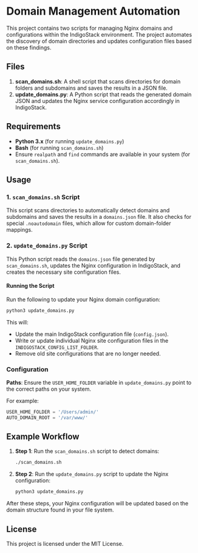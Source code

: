 # Domain Management Automation

This project contains two scripts for managing Nginx domains and configurations within the IndigoStack environment.
The project automates the discovery of domain directories and updates configuration files based on these findings.

## Files

1. **scan_domains.sh**: A shell script that scans directories for domain folders and subdomains and saves the results in a JSON file.
2. **update_domains.py**: A Python script that reads the generated domain JSON and updates the Nginx service configuration accordingly in IndigoStack.

## Requirements

- **Python 3.x** (for running `update_domains.py`)
- **Bash** (for running `scan_domains.sh`)
- Ensure `realpath` and `find` commands are available in your system (for `scan_domains.sh`).

## Usage

### 1. `scan_domains.sh` Script

This script scans directories to automatically detect domains and subdomains and saves the results in a `domains.json` file.
It also checks for special `.noautodomain` files, which allow for custom domain-folder mappings.


### 2. `update_domains.py` Script

This Python script reads the `domains.json` file generated by `scan_domains.sh`,
updates the Nginx configuration in IndigoStack, and creates the necessary site configuration files.

#### Running the Script

Run the following to update your Nginx domain configuration:

```bash
python3 update_domains.py
```

This will:
- Update the main IndigoStack configuration file (`config.json`).
- Write or update individual Nginx site configuration files in the `INDIGOSTACK_CONFIG_LIST_FOLDER`.
- Remove old site configurations that are no longer needed.

### Configuration

**Paths**: Ensure the `USER_HOME_FOLDER` variable in `update_domains.py` point to the correct paths on your system.
   
   For example:
   ```python
   USER_HOME_FOLDER = '/Users/admin/'
   AUTO_DOMAIN_ROOT = '/var/www/'
   ```

## Example Workflow

1. **Step 1**: Run the `scan_domains.sh` script to detect domains:
   ```bash
   ./scan_domains.sh
   ```

2. **Step 2**: Run the `update_domains.py` script to update the Nginx configuration:
   ```bash
   python3 update_domains.py
   ```

After these steps, your Nginx configuration will be updated based on the domain structure found in your file system.

## License

This project is licensed under the MIT License.
